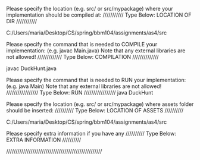 Please specify the location (e.g. src/ or src/mypackage) 
where your implementation should be compiled at:
/////////// Type Below: LOCATION OF DIR ///////////

C:/Users/maria/Desktop/CS/spring/bbm104/assignments/as4/src


Please specify the command that is needed 
to COMPILE your implementation:
(e.g. javac Main.java)
Note that any external libraries are not allowed!
///////////// Type Below: COMPILATION //////////////

javac DuckHunt.java


Please specify the command that is needed 
to RUN your implementation:
(e.g. java Main)
Note that any external libraries are not allowed!
///////////////// Type Below: RUN /////////////////
java DuckHunt

Please specify the location (e.g. src/ or src/mypackage)
where assets folder should be inserted:
////////// Type Below: LOCATION OF ASSETS //////////

C:/Users/maria/Desktop/CS/spring/bbm104/assignments/as4/src

Please specify extra information if you have any
////////// Type Below: EXTRA INFORMATION //////////

///////////////////////////////////////////////////